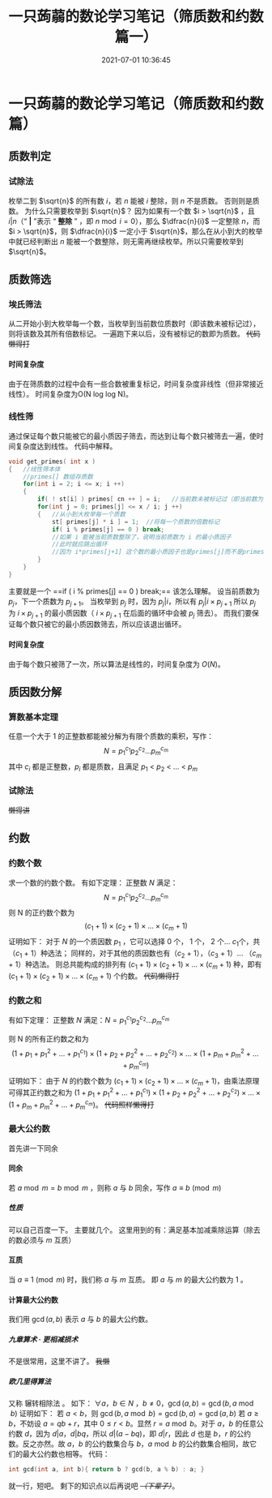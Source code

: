 ﻿---
title: 一只蒟蒻的数论学习笔记（筛质数和约数篇一）
date: 2021-07-01 10:36:45
tags:
- 数论
- c++
categories: 一只蒟蒻的c++学习笔记
---
# 一只蒟蒻的数论学习笔记（筛质数和约数篇）
## 质数判定
### 试除法
枚举二到 $\sqrt{n}$ 的所有数 $i$，若 $n$ 能被 $i$ 整除，则 $n$ 不是质数。
否则则是质数。
为什么只需要枚举到 $\sqrt{n}$？<!--more-->
因为如果有一个数 $i > \sqrt{n}$ ，且 $i|n$（“ **|** ”表示 “ **整除** ” ，即 $n \bmod{i}=0$），那么 $\dfrac{n}{i}$ 一定整除 $n$，而 $i > \sqrt{n}$，则 $\dfrac{n}{i}$ 一定小于 $\sqrt{n}$，那么在从小到大的枚举中就已经判断出 $n$ 能被一个数整除，则无需再继续枚举。所以只需要枚举到 $\sqrt{n}$。
## 质数筛选
### 埃氏筛法
从二开始小到大枚举每一个数，当枚举到当前数位质数时（即该数未被标记过），则将该数及其所有倍数标记。
一遍跑下来以后，没有被标记的数即为质数。
~~代码懒得打~~
#### 时间复杂度
由于在筛质数的过程中会有一些合数被重复标记，时间复杂度非线性（但非常接近线性）。
时间复杂度为O(N log log N)。
### 线性筛
通过保证每个数只能被它的最小质因子筛去，而达到让每个数只被筛去一遍，使时间复杂度达到线性。
代码中解释。
```cpp
void get_primes( int x ) 
{   //线性筛本体
	//primes[] 数组存质数
	for(int i = 2; i <= x; i ++) 
	{
		if( ! st[i] ) primes[ cn ++ ] = i;   //当前数未被标记过（即当前数为质数），将其标记
		for(int j = 0; primes[j] <= x / i; j ++) 
		{   //从小到大枚举每一个质数
			st[ primes[j] * i ] = 1;  //将每一个质数的倍数标记
			if( i % primes[j] == 0 ) break;   
			//如果 i 能被当前质数整除了，说明当前质数为 i 的最小质因子
			//此时就应跳出循环
			//因为 i*primes[j+1] 这个数的最小质因子也是primes[j]而不是primes[j+1]
		}
	}
}
```
主要就是一个 ==if ( i % primes[j] == 0 ) break;== 该怎么理解。
设当前质数为 $p_{j}$，下一个质数为 $p_{j+1}$。
当枚举到 $p_{j}$ 时，因为 $p_{j}|i$，所以有 $p_{j}|i \times p_{j+1}$
所以 $p_{j}$ 为 $i \times p_{j+1}$ 的最小质因数（ $i \times p_{j+1}$ 在后面的循环中会被 $p_{j}$ 筛去）。
而我们要保证每个数只被它的最小质因数筛去，所以应该退出循环。
#### 时间复杂度
由于每个数只被筛了一次，所以算法是线性的，时间复杂度为 $O( N )$。
## 质因数分解
### 算数基本定理
任意一个大于 1 的正整数都能被分解为有限个质数的乘积，写作：
$$N=p_{1}^{c_{1}}p_{2}^{c_{2}}...p_{m}^{c_{m}}$$
其中 $c_{i}$ 都是正整数，$p_{i}$ 都是质数，且满足 $p_{1}$ < $p_{2}$ < ... < $p_{m}$
### 试除法
~~懒得讲~~
## 约数
### 约数个数
求一个数的约数个数。
有如下定理：
正整数 $N$ 满足：
$$N=p_{1}^{c_{1}}p_{2}^{c_{2}}...p_{m}^{c_{m}}$$
则 N 的正约数个数为
$$\left (c_{1}+1\right ) \times \left (c_{2}+1\right ) \times ...\times \left (c_{m}+1\right )$$
证明如下：
对于 $N$ 的一个质因数 $p_{1}$ ，它可以选择 0 个， 1 个， 2 个... $c_{1}$个，共（$c_{1}$ + 1）种选法；
同样的，对于其他的质因数也有（$c_{2}$ + 1），（$c_{3}$ + 1）... （$c_{m}$ + 1）种选法。
则总共能构成的排列有 $\left (c_{1}+1\right ) \times \left (c_{2}+1\right ) \times ...\times \left (c_{m}+1\right )$ 种，即有 $\left (c_{1}+1\right ) \times \left (c_{2}+1\right ) \times ...\times \left (c_{m}+1\right )$ 个约数。
~~代码懒得打~~
### 约数之和
有如下定理：
正整数 $N$ 满足：$N=p_{1}^{c_{1}}p_{2}^{c_{2}}...p_{m}^{c_{m}}$

则 N 的所有正约数之和为
$$\left(1+p_{1}+p_{1}^{2}+\ldots+p_{1}^{c_{1}}\right) \times\left(1+p_{2}+p_{2}^{2}+\ldots+p_{2}^{c_{2}}\right) \times \ldots \times\left(1+p_{m}+p_{m}^{2}+\ldots+p_{m}^{c_{m}}\right)$$
证明如下：
由于 $N$ 的约数个数为 $\left (c_{1}+1\right ) \times \left (c_{2}+1\right ) \times ...\times \left (c_{m}+1\right )$，由乘法原理可得其正约数之和为 $\left(1+p_{1}+p_{1}^{2}+\ldots+p_{1}^{c_{1}}\right) \times\left(1+p_{2}+p_{2}^{2}+\ldots+p_{2}^{c_{2}}\right) \times \ldots \times\left(1+p_{m}+p_{m}^{2}+\ldots+p_{m}^{c_{m}}\right)$。
~~代码照样懒得打~~
### 最大公约数
首先讲一下同余
#### 同余
若 $a \bmod{m}=b \bmod{m}$ ，则称 $a$ 与 $b$ 同余，写作 $a \equiv b \pmod{m}$
##### 性质
可以自己百度一下。
主要就几个。
这里用到的有：满足基本加减乘除运算（除去的数必须与 $m$ 互质）
#### 互质
当 $a \equiv 1 \pmod{m}$ 时，我们称 $a$ 与 $m$ 互质。
即 $a$ 与 $m$ 的最大公约数为 1 。
#### 计算最大公约数
我们用 $\gcd(a,b)$ 表示 $a$ 与 $b$ 的最大公约数。
##### 九章算术 · 更相减损术
不是很常用，这里不讲了。
~~我懒~~
##### 欧几里得算法
又称 辗转相除法 。
如下：
$\forall a$，$b \in N$ ，$b \ne 0$，$\gcd(a,b)=\gcd(b,a \bmod{b})$
证明如下：
若 $a < b$，则 $\gcd(b,a \bmod{b})= \gcd(b,a)= \gcd(a,b)$
若 $a \ge b$，不妨设 $a = qb + r$，其中 $0 ≤ r < b$。显然 $r = a \bmod {b}$。对于 $a$，$b$ 的任意公约数 $d$，因为 $d|a$，$d|bq$，所以 $d|(a - bq)$，即 $d|r$，因此 $d$ 也是 $b$，$r$ 的公约数。反之亦然。故 $a$，$b$ 的公约数集合与 $b$，$a \bmod {b}$ 的公约数集合相同，故它们的最大公约数也相等。
代码：
```cpp
int gcd(int a, int b){ return b ? gcd(b, a % b) : a; }
```
就一行，短吧。
剩下的知识点以后再说吧 *~~（下辈子）~~*。